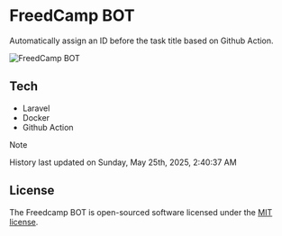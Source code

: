 # FreedCamp BOT

Automatically assign an ID before the task title based on Github Action.

![FreedCamp BOT](https://repository-images.githubusercontent.com/737932867/7d34798b-2680-471c-b089-a78a718d3d6a)

## Tech

- Laravel
- Docker
- Github Action

> [!NOTE]  
> History last updated on Sunday, May 25th, 2025, 2:40:37 AM

## License

The Freedcamp BOT is open-sourced software licensed under the [MIT license](https://opensource.org/licenses/MIT).
